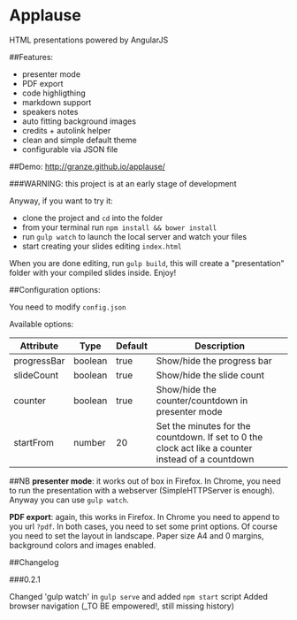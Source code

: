 # Applause
HTML presentations powered by AngularJS

##Features:
- presenter mode
- PDF export
- code highligthing
- markdown support
- speakers notes
- auto fitting background images
- credits + autolink helper
- clean and simple default theme
- configurable via JSON file

##Demo: http://granze.github.io/applause/

###WARNING: this project is at an early stage of development

Anyway, if you want to try it:

- clone the project and `cd` into the folder
- from your terminal run `npm install && bower install`
- run `gulp watch` to launch the local server and watch your files
- start creating your slides editing `index.html`

When you are done editing, run `gulp build`, this will create a "presentation" folder with your compiled slides inside. Enjoy!

##Configuration options:

You need to modify `config.json`

Available options:

| Attribute   | Type    | Default | Description                                                                                        |
|-------------|---------|---------|----------------------------------------------------------------------------------------------------|
| progressBar | boolean | true    | Show/hide the progress bar                                                                         |
| slideCount  | boolean | true    | Show/hide the slide count                                                                          |
| counter     | boolean | true    | Show/hide the counter/countdown in presenter mode                                                  |
| startFrom   | number  | 20      | Set the minutes for the countdown. If set to 0 the clock act like a counter instead of a countdown |

##NB
__presenter mode__: it works out of box in Firefox. In Chrome, you need to run the presentation with a webserver (SimpleHTTPServer is enough). Anyway you can use `gulp watch`.

__PDF export__: again, this works in Firefox. In Chrome you need to append to you url `?pdf`. In both cases, you need to set some print options.
Of course you need to set the layout in landscape. Paper size A4 and 0 margins, background colors and images enabled.

##Changelog

###0.2.1

Changed 'gulp watch' in `gulp serve` and added `npm start` script
Added browser navigation (_TO BE empowered!, still missing history)
